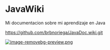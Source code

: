 # JavaWiki
Mi documentacion sobre mi aprendizaje en Java 

https://github.com/brbnoriega/JavaDoc.wiki.git

[![image-removebg-preview.png](https://i.postimg.cc/tCHzrtqV/image-removebg-preview.png)](https://postimg.cc/4nBtychJ)
